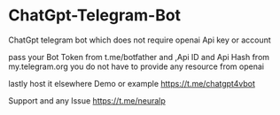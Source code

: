 # ChatGpt-Telegram-Bot
ChatGpt telegram bot which does not require openai Api key or account 

pass your Bot Token from t.me/botfather and ,Api ID and Api Hash from my.telegram.org
you do not have to provide any resource from openai

lastly host it elsewhere 
Demo or example https://t.me/chatgpt4vbot

Support and any Issue https://t.me/neuralp
